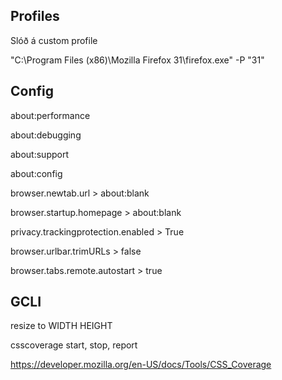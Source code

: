 ## Profiles

Slóð á custom profile

"C:\Program Files (x86)\Mozilla Firefox 31\firefox.exe" -P "31"

## Config

about:performance

about:debugging

about:support

about:config

browser.newtab.url > about:blank

browser.startup.homepage > about:blank

privacy.trackingprotection.enabled > True

browser.urlbar.trimURLs > false

browser.tabs.remote.autostart > true

## GCLI

resize to WIDTH HEIGHT

csscoverage start, stop, report

https://developer.mozilla.org/en-US/docs/Tools/CSS_Coverage
